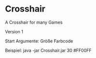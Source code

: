 # Crosshair
A Crosshair for many Games

Version 1

Start Argumente: Größe Farbcode

Beispiel:
java -jar Crosshair.jar 30 #FF00FF
